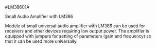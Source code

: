 <!--- PrjInfo ---> <!--- Please remove this line after manually editing --->
<!--- 00a56be08b96043df9e37d6aff7b6990 --->
<!--- Created:20170111-16:38: ---> 
<!--- Author:Mlab: ---> 
<!--- AuthorEmail:mlab@mlab.cz: ---> 
<!--- Tags:imported: ---> 
<!--- Ust:None: ---> 
<!--- Name:LM38601A: --->
#LM38601A 
<!--- LongName --->
Small Audio Amplifier with LM386
<!--- ELongName ---> 

<!--- Lead --->
Module of small universal audio amplifier with LM386 can be 
  used for receivers and other devices requiring low output power. 
  The amplifier is equipped with jumpers for setting of parameters 
  (gain and frequency) so that it can be used more universally.
<!--- ELead ---> 


​
​
<!--- Description --->
<!--- EDescription --->
<!--- Content --->
<!--- EContent --->
            